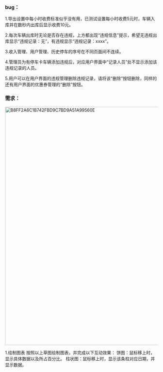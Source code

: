 ### bug：
1.导出设置中每小时收费标准似乎没有用，已测试设置每小时收费5元时，车辆入库并在数秒内出库后显示收费10元。

2.每次车辆出库时无论是否存在违规，上方都出现“违规信息”提示，希望无违规出库显示“违规记录：无”，有违规显示“违规记录：xxxx”。

3.收入管理、用户管理、历史停车的序号在不同页面间不连续。

4.管理员为有停车卡车辆添加违规后，对应用户界面中“记录人员”处不显示添加该违规记录的人员。

5.用户可以在用户界面的违规管理删除违规记录，请将该“删除”按钮删除，同样的还有用户界面的优惠券管理的“删除”按钮。

### 需求：
<img width="782" alt="B8FF2A6C1B742FBD9C7BD9A51A99560E" src="https://github.com/PrinpicoTLB/CarPark/assets/89582250/5ae717c1-201a-4aa5-abbb-da98e8ca88c3">

1.绘制图表
按照以上草图绘制图表，并完成以下互动效果：
饼图：鼠标移上时，显示具体数据以及所占百分比。
柱状图：鼠标移上时，显示该条柱对应日期，并显示数据。
